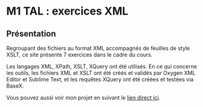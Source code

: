 # M1 TAL : exercices XML

## Présentation

Regroupant des fichiers au format XML accompagnés de feuilles de style XSLT, ce site présente 7 exercices dans le cadre du cours. 

Les langages XML, XPath, XSLT, XQuery ont été utilisés. En ce qui concerne les outils, les fichiers XML et XSLT ont été créés et validés par Oxygen XML Editor et Sublime Text, et les requêtes XQuery ont été créées et testées via BaseX. 

Vous pouvez aussi voir mon projet en suivant le [lien direct ici](http://www.tal.univ-paris3.fr/plurital/travaux-2019-2020/X-DOCSTRUCT-2019-2020-S2/10/accueil.xml).
